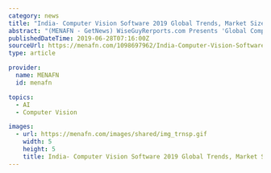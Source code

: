 ```yaml
---
category: news
title: "India- Computer Vision Software 2019 Global Trends, Market Size, Share, Status, SWOT Analysis and Forecast to 2024"
abstract: "(MENAFN - GetNews) WiseGuyRerports.com Presents 'Global Computer Vision Software Market 2019 by Manufacturers, Countries, Type and Application, Forecast to 2024â€ New Document to its Studies ..."
publishedDateTime: 2019-06-28T07:16:00Z
sourceUrl: https://menafn.com/1098697962/India-Computer-Vision-Software-2019-Global-Trends-Market-Size-Share-Status-SWOT-Analysis-and-Forecast-to-2024?src=Rss
type: article

provider:
  name: MENAFN
  id: menafn

topics:
  - AI
  - Computer Vision

images:
  - url: https://menafn.com/images/shared/img_trnsp.gif
    width: 5
    height: 5
    title: India- Computer Vision Software 2019 Global Trends, Market Size, Share, Status, SWOT Analysis and Forecast to 2024
---
```

